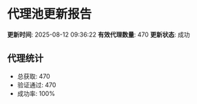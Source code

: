 # 代理池更新报告

**更新时间**: 2025-08-12 09:36:22
**有效代理数量**: 470
**更新状态**:  成功

## 代理统计
- 总获取: 470
- 验证通过: 470
- 成功率: 100%
